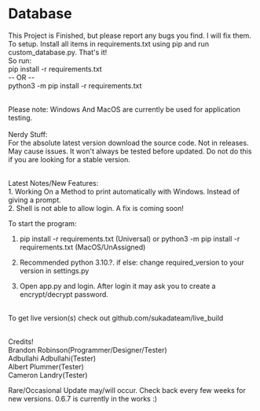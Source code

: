 # Database
This Project is Finished, but please report any bugs you find. I will fix them.
To setup. Install all items in requirements.txt using pip and run custom_database.py. That's it!
<br> So run:
<br>pip install -r requirements.txt
<br> -- OR --
<br>python3 -m pip install -r requirements.txt

<br>Please note: Windows And MacOS are currently be used for application testing.
<br><br>Nerdy Stuff:<br>For the absolute latest version download the source code. Not in releases. May cause issues. It won't always be tested before updated. Do not do this if you are looking for a stable version.

<br>Latest Notes/New Features:
<br>1. Working On a Method to print automatically with Windows. Instead of giving a prompt.
<br>2. Shell is not able to allow login. A fix is coming soon!

To start the program:
1. pip install -r requirements.txt (Universal) or python3 -m pip install -r requirements.txt (MacOS/UnAssigned)

2. Recommended python 3.10.?. if else: change required_version to your version in settings.py

3. Open app.py and login. After login it may ask you to create a encrypt/decrypt password.


<br>To get live version(s) check out github.com/sukadateam/live_build

<br> Credits!
<br> Brandon Robinson(Programmer/Designer/Tester)
<br> Adbullahi Adbullahi(Tester)
<br> Albert Plummer(Tester)
<br> Cameron Landry(Tester)


Rare/Occasional Update may/will occur. Check back every few weeks for new versions. 0.6.7 is currently in the works :)
